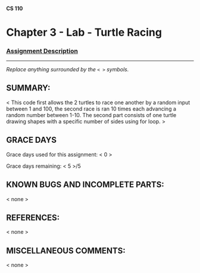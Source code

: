 #### CS 110
# Chapter 3 - Lab - Turtle Racing

### [Assignment Description](https://docs.google.com/document/d/1MWJnOpOaQL3yQb1-FVcj7SZLzLQRGZrbhnpyOL0v6mE/edit?usp=sharing)

***

_Replace anything surrounded by the `< >` symbols._

## SUMMARY:
 < This code first allows the 2 turtles to race one another by a random input between 1 and 100, the second race is ran 10 times each advancing a random number between 1-10. The second part consists of one turtle drawing shapes with a specific number of sides using for loop. >

## GRACE DAYS
Grace days used for this assignment: < 0 >

Grace days remaining: < 5 >/5

## KNOWN BUGS AND INCOMPLETE PARTS:
 < none >

## REFERENCES:
 < none >

## MISCELLANEOUS COMMENTS:
 < none >
